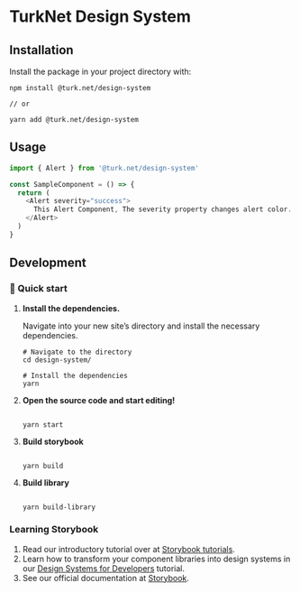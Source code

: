 # TurkNet Design System

## Installation

Install the package in your project directory with:

```shell
npm install @turk.net/design-system

// or

yarn add @turk.net/design-system
```

## Usage

```js
import { Alert } from '@turk.net/design-system'

const SampleComponent = () => {
  return (
    <Alert severity="success">
      This Alert Component, The severity property changes alert color.
    </Alert>
  )
}
```

## Development

### 🚅 Quick start

1.  **Install the dependencies.**

    Navigate into your new site’s directory and install the necessary dependencies.

    ```shell
    # Navigate to the directory
    cd design-system/

    # Install the dependencies
    yarn
    ```

2.  **Open the source code and start editing!**

    ```shell

    yarn start

    ```

3.  **Build storybook**

    ```shell

    yarn build

    ```

4.  **Build library**

    ```shell

    yarn build-library

    ```

### Learning Storybook

1. Read our introductory tutorial over at [Storybook tutorials](https://storybook.js.org/tutorials/intro-to-storybook/react/en/get-started/).
2. Learn how to transform your component libraries into design systems in our [Design Systems for Developers](https://storybook.js.org/tutorials/design-systems-for-developers/) tutorial.
3. See our official documentation at [Storybook](https://storybook.js.org/).
